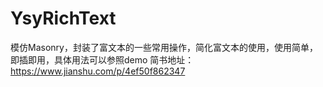 # YsyRichText
模仿Masonry，封装了富文本的一些常用操作，简化富文本的使用，使用简单，即插即用，具体用法可以参照demo
简书地址：https://www.jianshu.com/p/4ef50f862347
